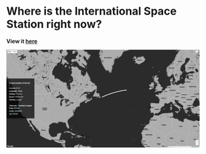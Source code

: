 # Where is the International Space Station right now?

**View it [here](http://iss.afuh.dev/)**

![screenshot](image/screenshot.jpg)
